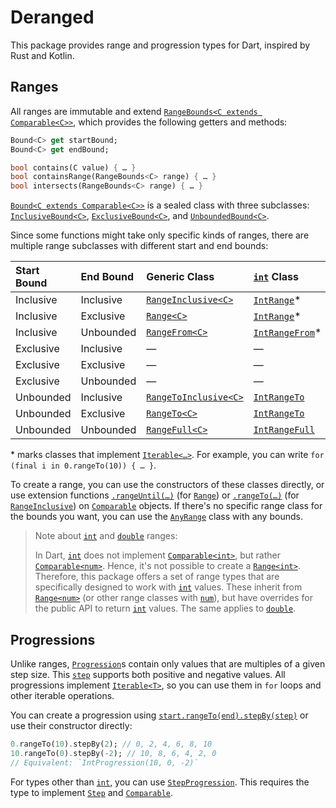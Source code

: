 # Deranged

This package provides range and progression types for Dart, inspired by Rust and Kotlin.

## Ranges

All ranges are immutable and extend [`RangeBounds<C extends Comparable<C>>`][`RangeBounds`], which provides the following getters and methods:

```dart
Bound<C> get startBound;
Bound<C> get endBound;

bool contains(C value) { … }
bool containsRange(RangeBounds<C> range) { … }
bool intersects(RangeBounds<C> range) { … }
```

[`Bound<C extends Comparable<C>>`][`Bound`] is a sealed class with three subclasses: [`InclusiveBound<C>`][`InclusiveBound`], [`ExclusiveBound<C>`][`ExclusiveBound`], and [`UnboundedBound<C>`][`UnboundedBound`].

Since some functions might take only specific kinds of ranges, there are multiple range subclasses with different start and end bounds:

| Start Bound | End Bound | Generic Class                               | [`int`] Class      | [`double`] Class           |
| :---------- | :-------- | :------------------------------------------ | :----------------- | :------------------------- |
| Inclusive   | Inclusive | [`RangeInclusive<C>`][`RangeInclusive`]     | [`IntRange`]\*     | [`DoubleRangeInclusive`]   |
| Inclusive   | Exclusive | [`Range<C>`][`Range`]                       | [`IntRange`]\*     | [`DoubleRange`]            |
| Inclusive   | Unbounded | [`RangeFrom<C>`][`RangeFrom`]               | [`IntRangeFrom`]\* | [`DoubleRangeFrom`]        |
| Exclusive   | Inclusive | —                                           | —                  | —                          |
| Exclusive   | Exclusive | —                                           | —                  | —                          |
| Exclusive   | Unbounded | —                                           | —                  | —                          |
| Unbounded   | Inclusive | [`RangeToInclusive<C>`][`RangeToInclusive`] | [`IntRangeTo`]     | [`DoubleRangeToInclusive`] |
| Unbounded   | Exclusive | [`RangeTo<C>`][`RangeTo`]                   | [`IntRangeTo`]     | [`DoubleRangeTo`]          |
| Unbounded   | Unbounded | [`RangeFull<C>`][`RangeFull`]               | [`IntRangeFull`]   | [`DoubleRangeFull`]        |

\* marks classes that implement [`Iterable<…>`][`Iterable`]. For example, you can write `for (final i in 0.rangeTo(10)) { … }`.

To create a range, you can use the constructors of these classes directly, or use extension functions [`.rangeUntil(…)`][`comparableExtension.rangeUntil`] (for [`Range`]) or [`.rangeTo(…)`][`comparableExtension.rangeTo`] (for [`RangeInclusive`]) on [`Comparable`] objects.
If there's no specific range class for the bounds you want, you can use the [`AnyRange`] class with any bounds.

> Note about [`int`] and [`double`] ranges:
>
> In Dart, [`int`] does not implement [`Comparable<int>`][`Comparable`], but rather [`Comparable<num>`][`Comparable`].
> Hence, it's not possible to create a [`Range<int>`][`Range`].
> Therefore, this package offers a set of range types that are specifically designed to work with [`int`] values.
> These inherit from [`Range<num>`][`Range`] (or other range classes with [`num`]), but have overrides for the public API to return [`int`] values.
> The same applies to [`double`].

## Progressions

Unlike ranges, [`Progression`]s contain only values that are multiples of a given step size.
This [`step`][`progression.step`] supports both positive and negative values.
All progressions implement [`Iterable<T>`][`Iterable`], so you can use them in `for` loops and other iterable operations.

You can create a progression using [`start.rangeTo(end).stepBy(step)`][`intRange.stepBy`] or use their constructor directly:

```dart
0.rangeTo(10).stepBy(2); // 0, 2, 4, 6, 8, 10
10.rangeTo(0).stepBy(-2); // 10, 8, 6, 4, 2, 0
// Equivalent: `IntProgression(10, 0, -2)`
```

For types other than [`int`], you can use [`StepProgression`].
This requires the type to implement [`Step`] and [`Comparable`].

<!-- dart -->

[`Comparable`]: https://api.dart.dev/dart-core/Comparable-class.html
[`double`]: https://api.dart.dev/dart-core/double-class.html
[`int`]: https://api.dart.dev/dart-core/int-class.html
[`Iterable`]: https://api.dart.dev/dart-core/Iterable-class.html
[`num`]: https://api.dart.dev/dart-core/num-class.html

<!-- deranged -->

[`AnyRange`]: https://pub.dev/documentation/deranged/latest/deranged/AnyRange-class.html
[`Bound`]: https://pub.dev/documentation/deranged/latest/deranged/Bound-class.html
[`comparableExtension.rangeTo`]: https://pub.dev/documentation/deranged/latest/deranged/ComparableExtension/rangeTo.html
[`comparableExtension.rangeUntil`]: https://pub.dev/documentation/deranged/latest/deranged/ComparableExtension/rangeUntil.html
[`DoubleRange`]: https://pub.dev/documentation/deranged/latest/deranged/DoubleRange-class.html
[`DoubleRangeFrom`]: https://pub.dev/documentation/deranged/latest/deranged/DoubleRangeFrom-class.html
[`DoubleRangeFull`]: https://pub.dev/documentation/deranged/latest/deranged/DoubleRangeFull-class.html
[`DoubleRangeInclusive`]: https://pub.dev/documentation/deranged/latest/deranged/DoubleRangeInclusive-class.html
[`DoubleRangeTo`]: https://pub.dev/documentation/deranged/latest/deranged/DoubleRangeTo-class.html
[`DoubleRangeToInclusive`]: https://pub.dev/documentation/deranged/latest/deranged/DoubleRangeToInclusive-class.html
[`ExclusiveBound`]: https://pub.dev/documentation/deranged/latest/deranged/ExclusiveBound-class.html
[`InclusiveBound`]: https://pub.dev/documentation/deranged/latest/deranged/InclusiveBound-class.html
[`intRange.stepBy`]: https://pub.dev/documentation/deranged/latest/deranged/IntRange/stepBy.html
[`IntRange`]: https://pub.dev/documentation/deranged/latest/deranged/IntRange-class.html
[`IntRangeFrom`]: https://pub.dev/documentation/deranged/latest/deranged/IntRangeFrom-class.html
[`IntRangeFull`]: https://pub.dev/documentation/deranged/latest/deranged/IntRangeFull-class.html
[`IntRangeTo`]: https://pub.dev/documentation/deranged/latest/deranged/IntRangeTo-class.html
[`progression.step`]: https://pub.dev/documentation/deranged/latest/deranged/Progression/step.html
[`Progression`]: https://pub.dev/documentation/deranged/latest/deranged/Progression-class.html
[`Range`]: https://pub.dev/documentation/deranged/latest/deranged/Range-class.html
[`RangeBounds`]: https://pub.dev/documentation/deranged/latest/deranged/RangeBounds-class.html
[`RangeFrom`]: https://pub.dev/documentation/deranged/latest/deranged/RangeFrom-class.html
[`RangeFull`]: https://pub.dev/documentation/deranged/latest/deranged/RangeFull-class.html
[`RangeInclusive`]: https://pub.dev/documentation/deranged/latest/deranged/RangeInclusive-class.html
[`RangeTo`]: https://pub.dev/documentation/deranged/latest/deranged/RangeTo-class.html
[`RangeToInclusive`]: https://pub.dev/documentation/deranged/latest/deranged/RangeToInclusive-class.html
[`Step`]: https://pub.dev/documentation/deranged/latest/deranged/Step-class.html
[`StepProgression`]: https://pub.dev/documentation/deranged/latest/deranged/StepProgression-class.html
[`UnboundedBound`]: https://pub.dev/documentation/deranged/latest/deranged/UnboundedBound-class.html

